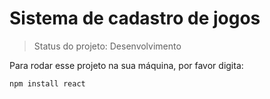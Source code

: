 <h1>Sistema de cadastro de jogos</h1>

> Status do projeto: Desenvolvimento

Para rodar esse projeto na sua máquina, por favor digita:

```
npm install react
```
